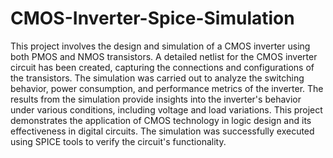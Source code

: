 # CMOS-Inverter-Spice-Simulation

This project involves the design and simulation of a CMOS inverter using both PMOS and NMOS transistors. A detailed netlist for the CMOS inverter circuit has been created,
capturing the connections and configurations of the transistors. The simulation was carried out to analyze the switching behavior, power consumption, and performance metrics of the inverter.
The results from the simulation provide insights into the inverter's behavior under various conditions, including voltage and load variations. This project demonstrates the application of CMOS technology
in logic design and its effectiveness in digital circuits. The simulation was successfully executed using SPICE tools to verify the circuit's functionality.
